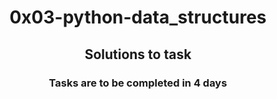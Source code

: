 <h1 align="center">0x03-python-data_structures</h1>
<h2 align="center">Solutions to task</h2>
<h3 align="center">Tasks are to be completed in 4 days </h3>